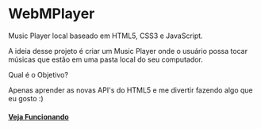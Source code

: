 WebMPlayer
==========

Music Player local baseado em HTML5, CSS3 e JavaScript.

A ideia desse projeto é criar um Music Player onde o usuário possa tocar músicas que estão em uma pasta local do seu computador.

Qual é o Objetivo?

Apenas aprender as novas API's do HTML5 e me divertir fazendo algo que eu gosto :)

<h4><a href="http://csilva2810.github.io/WebMPlayer/demo/index.html">Veja Funcionando</a></h4>
